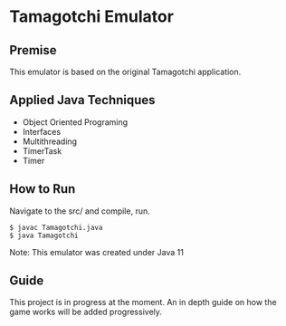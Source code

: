 # Tamagotchi Emulator

## Premise

This emulator is based on the original Tamagotchi application.

## Applied Java Techniques

   * Object Oriented Programing
   * Interfaces
   * Multithreading
   * TimerTask
   * Timer
## How to Run

Navigate to the src/ and compile, run.
    
    $ javac Tamagotchi.java
    $ java Tamagotchi
    
Note: This emulator was created under Java 11

## Guide

This project is in progress at the moment. An in depth guide on how the game works will be added progressively.
